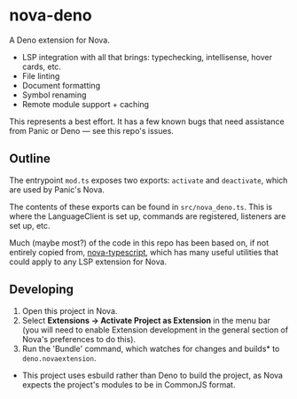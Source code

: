 # nova-deno

A Deno extension for Nova.

- LSP integration with all that brings: typechecking, intellisense, hover cards,
  etc.
- File linting
- Document formatting
- Symbol renaming
- Remote module support + caching

This represents a best effort. It has a few known bugs that need assistance from
Panic or Deno — see this repo's issues.

## Outline

The entrypoint `mod.ts` exposes two exports: `activate` and `deactivate`, which
are used by Panic's Nova.

The contents of these exports can be found in `src/nova_deno.ts`. This is where
the LanguageClient is set up, commands are registered, listeners are set up,
etc.

Much (maybe most?) of the code in this repo has been based on, if not entirely
copied from, [nova-typescript](https://github.com/apexskier/nova-typescript),
which has many useful utilities that could apply to any LSP extension for Nova.

## Developing

1. Open this project in Nova.
2. Select **Extensions -> Activate Project as Extension** in the menu bar (you
   will need to enable Extension development in the general section of Nova's
   preferences to do this).
3. Run the 'Bundle' command, which watches for changes and builds* to
   `deno.novaextension`.

- This project uses esbuild rather than Deno to build the project, as Nova
  expects the project's modules to be in CommonJS format.
